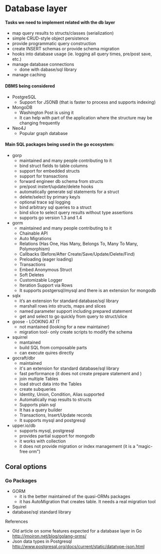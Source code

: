 # Database layer


#### Tasks we need to implement related with the db layer

- map query results to structs/classes (serialization)
- simple CRUD-style object persistence
- provide programmatic query construction
- create INSERT schemas or provide schema migration
- hooks into database usage (ie. logging all query times, pre/post save, etc.)
- manage database connections
    - done with dabase/sql library
- manage caching


#### DBMS being considered

- PostgreSQL
    - Support for JSONB (that is faster to process and supports indexing)
- MongoDB
    - Washington Post is using it
    - It can help with part of the application where the structure may be changing frequently
- Neo4J
    - Popular graph database

#### Main SQL packages being used in the go ecosystem:

- gorp
    - maintained and many people contributing to it
    - bind struct fields to table columns
    - support for embedded structs
    - support for transactions
    - forward engineer db schema from structs
    - pre/post instert/update/delete hooks
    - automatically generate sql statements for a struct
    - delete/select by primary key/s
    - optional trace sql logging
    - bind arbitrary sql queries to a struct
    - bind slice to select query results without type assertions
    - supports go version 1.3 and 1.4
- gorm
    - maintained and many people contributing to it
    - Chainable API
    - Auto Migrations
    - Relations (Has One, Has Many, Belongs To, Many To Many, Polymorphism)
    - Callbacks (Before/After Create/Save/Update/Delete/Find)
    - Preloading (eager loading)
    - Transactions
    - Embed Anonymous Struct
    - Soft Deletes
    - Customizable Logger
    - Iteration Support via Rows
    - It supports postgersql/mysql and there is an extension for mongodb
- sqlx
    - it’s an extension for standard database/sql library
    - marshall rows into structs, maps and slices
    - named parameter support including prepared statement
    - get and select to go quickly from query to struct/slice
- goose - LOOKING AT IT
    - not mantained (looking for a new maintainer)
    - migration tool- only create scripts to modify the schema
- squirrel
    - mantained
    - build SQL from composable parts
    - can execute quires directly
- gocraft/dbr
    - maintained
    - it's an extension for standard database/sql library
    - fast performance (it does not create prepare statement and )
    - join multiple Tables
    - load struct data into the Tables
    - create subqueries
    - Identity, Union, Condition, Alias supported
    - Automatically map results to structs
    - Supports plain sql
    - It has a query builder
    - Transactions, Insert/Update records
    - It supports mysql and postgresql
- upper.io/db
    - supports mysql, postgresql
    - provides partial support for mongodb
    - it works with collection
    - it does not provide migration or index management (it is a "magic-free orm")

## Coral options

### Go Packages

- GORM
  - it is the better maintained of the quasi-ORMs packages
  - it has AutoMigration that creates table. It needs a real migration tool
- Squirel
- database/sql standard library



References

- Old article on some features expected for a database layer in Go http://jmoiron.net/blog/golang-orms/
- Json data types in Postgresql http://www.postgresql.org/docs/current/static/datatype-json.html
